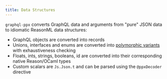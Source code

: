 ```yaml
---
title: Data Structures
---
```


`graphql-ppx` converts GraphQL data and arguments from "pure" JSON data to
idiomatic ReasonML data structures:

- GraphQL objects are converted into records
- Unions, interfaces and enums are converted into
  [polymorphic variants](https://2ality.com/2018/01/polymorphic-variants-reasonml.html)
  with exhaustiveness checking
- Floats, ints, strings, booleans, id are converted into their corresponding
  native Reason/OCaml types
- Custom scalars are `Js.Json.t` and can be parsed using the `@ppxDecoder`
  directive
